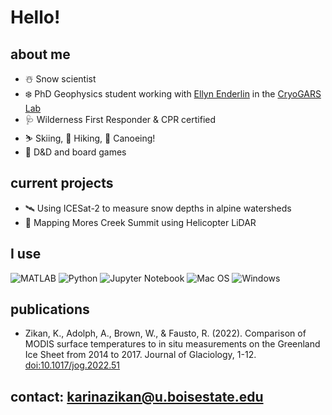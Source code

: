 # Hello!

## about me
- ☃️ Snow scientist 
- ❄️ PhD Geophysics student working with [Ellyn Enderlin](https://github.com/ellynenderlin) in the [CryoGARS Lab](https://github.com/CryoGARS-Glaciology)
- 🩺 Wilderness First Responder & CPR certified
- ⛷️ Skiing, 🥾 Hiking, 🛶 Canoeing!
- 🎲 D&D and board games

## current projects
- 🛰️ Using ICESat-2 to measure snow depths in alpine watersheds
- 🚁 Mapping Mores Creek Summit using Helicopter LiDAR

## I use
![MATLAB](https://img.shields.io/badge/-MATLAB-orange?style=for-the-badge&logo=MATLAB)
![Python](https://img.shields.io/badge/python-3670A0?style=for-the-badge&logo=python&logoColor=ffdd54)
![Jupyter Notebook](https://img.shields.io/badge/jupyter-%23FA0F00.svg?style=for-the-badge&logo=jupyter&logoColor=white)
![Mac OS](https://img.shields.io/badge/mac%20os-000000?style=for-the-badge&logo=macos&logoColor=F0F0F0)
![Windows](https://img.shields.io/badge/Windows-0078D6?style=for-the-badge&logo=windows&logoColor=white)

## publications
- Zikan, K., Adolph, A., Brown, W., & Fausto, R. (2022). Comparison of MODIS surface temperatures to in situ measurements on the Greenland Ice Sheet from 2014 to 2017. Journal of Glaciology, 1-12. [doi:10.1017/jog.2022.51](https://doi.org/10.1017/jog.2022.51)

## contact: karinazikan@u.boisestate.edu
